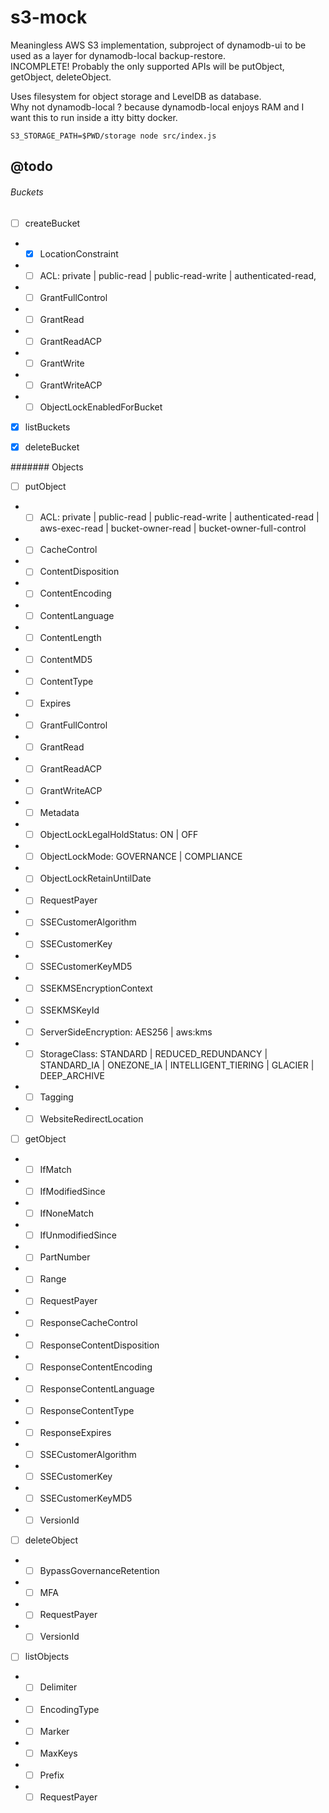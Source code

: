 # s3-mock

Meaningless AWS S3 implementation, subproject of dynamodb-ui to be used as a layer for dynamodb-local backup-restore.  
INCOMPLETE! Probably the only supported APIs will be putObject, getObject, deleteObject.  

Uses filesystem for object storage and LevelDB as database.  
Why not dynamodb-local ? because dynamodb-local enjoys RAM and I want this to run inside a itty bitty docker.  


```
S3_STORAGE_PATH=$PWD/storage node src/index.js
```

## @todo

###### Buckets

- [ ] createBucket
-  - [x] LocationConstraint
-  - [ ] ACL: private | public-read | public-read-write | authenticated-read,
-  - [ ] GrantFullControl
-  - [ ] GrantRead
-  - [ ] GrantReadACP
-  - [ ] GrantWrite
-  - [ ] GrantWriteACP
-  - [ ] ObjectLockEnabledForBucket
- [x] listBuckets

- [x] deleteBucket

####### Objects

- [ ] putObject
-  - [ ] ACL: private | public-read | public-read-write | authenticated-read | aws-exec-read | bucket-owner-read | bucket-owner-full-control
-  - [ ] CacheControl
-  - [ ] ContentDisposition
-  - [ ] ContentEncoding
-  - [ ] ContentLanguage
-  - [ ] ContentLength
-  - [ ] ContentMD5
-  - [ ] ContentType
-  - [ ] Expires
-  - [ ] GrantFullControl
-  - [ ] GrantRead
-  - [ ] GrantReadACP
-  - [ ] GrantWriteACP
-  - [ ] Metadata
-  - [ ] ObjectLockLegalHoldStatus: ON | OFF
-  - [ ] ObjectLockMode: GOVERNANCE | COMPLIANCE
-  - [ ] ObjectLockRetainUntilDate
-  - [ ] RequestPayer
-  - [ ] SSECustomerAlgorithm
-  - [ ] SSECustomerKey
-  - [ ] SSECustomerKeyMD5
-  - [ ] SSEKMSEncryptionContext
-  - [ ] SSEKMSKeyId
-  - [ ] ServerSideEncryption: AES256 | aws:kms
-  - [ ] StorageClass: STANDARD | REDUCED_REDUNDANCY | STANDARD_IA | ONEZONE_IA | INTELLIGENT_TIERING | GLACIER | DEEP_ARCHIVE
-  - [ ] Tagging
-  - [ ] WebsiteRedirectLocation

- [ ] getObject
-  - [ ] IfMatch
-  - [ ] IfModifiedSince
-  - [ ] IfNoneMatch
-  - [ ] IfUnmodifiedSince
-  - [ ] PartNumber
-  - [ ] Range
-  - [ ] RequestPayer
-  - [ ] ResponseCacheControl
-  - [ ] ResponseContentDisposition
-  - [ ] ResponseContentEncoding
-  - [ ] ResponseContentLanguage
-  - [ ] ResponseContentType
-  - [ ] ResponseExpires
-  - [ ] SSECustomerAlgorithm
-  - [ ] SSECustomerKey
-  - [ ] SSECustomerKeyMD5
-  - [ ] VersionId

- [ ] deleteObject
-  - [ ] BypassGovernanceRetention
-  - [ ] MFA
-  - [ ] RequestPayer
-  - [ ] VersionId

- [ ] listObjects
-  - [ ] Delimiter
-  - [ ] EncodingType
-  - [ ] Marker
-  - [ ] MaxKeys
-  - [ ] Prefix
-  - [ ] RequestPayer
